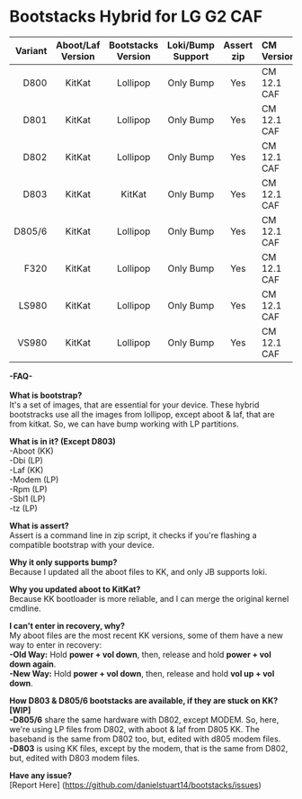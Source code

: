 Bootstacks Hybrid for LG G2 CAF
=====================================

Variant  | Aboot/Laf Version | Bootstacks Version | Loki/Bump Support   | Assert zip | CM Version
--------:|:-----------------:|:------------------:|:-------------------:|:----------:|:------------
D800     | KitKat 	         | Lollipop           | Only Bump		    | Yes  	     | CM 12.1 CAF
D801     | KitKat   	     | Lollipop           | Only Bump		    | Yes  	     | CM 12.1 CAF
D802     | KitKat	   	     | Lollipop           | Only Bump 		    | Yes 		 | CM 12.1 CAF
D803     | KitKat	   	     | KitKat             | Only Bump 		    | Yes 		 | CM 12.1 CAF
D805/6   | KitKat	   	     | Lollipop           | Only Bump 		    | Yes 		 | CM 12.1 CAF
F320     | KitKat     	     | Lollipop           | Only Bump		    | Yes  	     | CM 12.1 CAF
LS980    | KitKat  	   	     | Lollipop           | Only Bump		    | Yes		 | CM 12.1 CAF
VS980    | KitKat 	   	     | Lollipop           | Only Bump		    | Yes 		 | CM 12.1 CAF

<b>-FAQ-</b> <br/> <br/>
<b>What is bootstrap?</b>  <br/>
It's a set of images, that are essential for your device. These hybrid bootstracks use all the images from lollipop, except aboot & laf, that are from kitkat. So, we can have bump working with LP partitions.
	
<b>What is in it? (Except D803)</b> <br/>
-Aboot (KK)<br/>
-Dbi (LP)<br/>
-Laf (KK)<br/>
-Modem (LP)<br/>
-Rpm (LP)<br/>
-Sbl1  (LP)<br/>
-tz (LP)<br/>

<b>What is assert?</b> <br/>
Assert is a command line in zip script, it checks if you're flashing a compatible bootstrap with your device.
	
<b>Why it only supports bump?</b> <br/>
Because I updated all the aboot files to KK, and only JB supports loki.
	
<b>Why you updated aboot to KitKat?</b> <br/>
Because KK bootloader is more reliable, and I can merge the original kernel cmdline.

<b>I can't enter in recovery, why?</b> <br/>
My aboot files are the most recent KK versions, some of them have a new way to enter in recovery:<br/>
<b>-Old Way:</b> Hold <b>power + vol down</b>, then, release and hold <b>power + vol down again</b>.<br/>
<b>-New Way:</b> Hold <b>power + vol down</b>, then, release and hold <b>vol up + vol down</b>.

<b>How D803 & D805/6 bootstacks are available, if they are stuck on KK? [WIP]</b> <br/>
<b>-D805/6</b> share the same hardware with D802, except MODEM. So, here, we're using LP files from D802, with aboot & laf from D805 KK. The baseband is the same from D802 too, but, edited with d805 modem files.<br/>
<b>-D803</b> is using KK files, except by the modem, that is the same from D802, but, edited with D803 modem files.
	
<b>Have any issue?</b> <br/>
[Report Here] (https://github.com/danielstuart14/bootstacks/issues)
